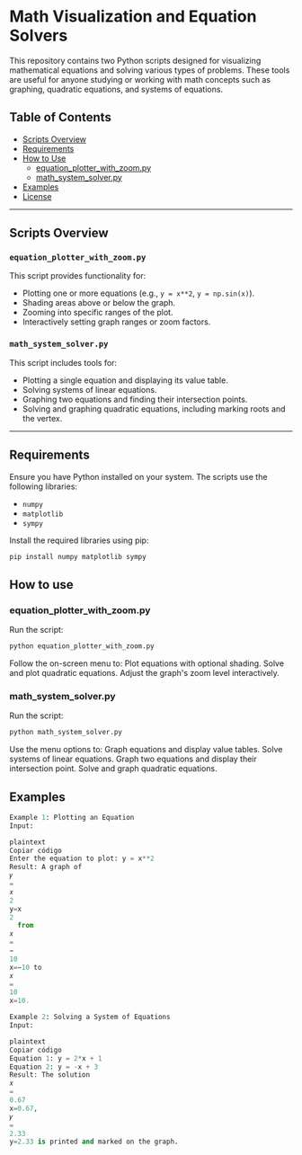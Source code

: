 # Math Visualization and Equation Solvers

This repository contains two Python scripts designed for visualizing mathematical equations and solving various types of problems. These tools are useful for anyone studying or working with math concepts such as graphing, quadratic equations, and systems of equations.

## Table of Contents
- [Scripts Overview](#scripts-overview)
- [Requirements](#requirements)
- [How to Use](#how-to-use)
  - [equation_plotter_with_zoom.py](#equation_plotter_with_zoompypy)
  - [math_system_solver.py](#math_system_solverpy)
- [Examples](#examples)
- [License](#license)

---

## Scripts Overview

### `equation_plotter_with_zoom.py`
This script provides functionality for:
- Plotting one or more equations (e.g., `y = x**2`, `y = np.sin(x)`).
- Shading areas above or below the graph.
- Zooming into specific ranges of the plot.
- Interactively setting graph ranges or zoom factors.

### `math_system_solver.py`
This script includes tools for:
- Plotting a single equation and displaying its value table.
- Solving systems of linear equations.
- Graphing two equations and finding their intersection points.
- Solving and graphing quadratic equations, including marking roots and the vertex.

---

## Requirements

Ensure you have Python installed on your system. The scripts use the following libraries:
- `numpy`
- `matplotlib`
- `sympy`

Install the required libraries using pip:

```bash
pip install numpy matplotlib sympy
```
## How to use

### equation_plotter_with_zoom.py

Run the script:
```bash
python equation_plotter_with_zoom.py
```
Follow the on-screen menu to:
Plot equations with optional shading.
Solve and plot quadratic equations.
Adjust the graph's zoom level interactively.

### math_system_solver.py

Run the script:
```bash
python math_system_solver.py
```
Use the menu options to:
Graph equations and display value tables.
Solve systems of linear equations.
Graph two equations and display their intersection point.
Solve and graph quadratic equations.

## Examples

```python
Example 1: Plotting an Equation
Input:

plaintext
Copiar código
Enter the equation to plot: y = x**2
Result: A graph of 
𝑦
=
𝑥
2
y=x 
2
  from 
𝑥
=
−
10
x=−10 to 
𝑥
=
10
x=10.

Example 2: Solving a System of Equations
Input:

plaintext
Copiar código
Equation 1: y = 2*x + 1
Equation 2: y = -x + 3
Result: The solution 
𝑥
=
0.67
x=0.67, 
𝑦
=
2.33
y=2.33 is printed and marked on the graph.


```

